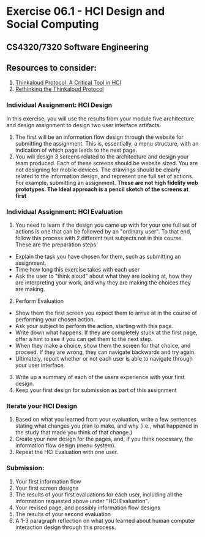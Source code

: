 # Exercise 06.1 - HCI Design and Social Computing
## CS4320/7320 Software Engineering

## Resources to consider: 
1. [Thinkaloud Protocol: A Critical Tool in HCI](https://www.nngroup.com/articles/thinking-aloud-the-1-usability-tool/)
2. [Rethinking the Thinkaloud Protocol](./rethinking-thinkaloud.pdf)

### Individual Assignment: HCI Design
In this exercise, you will use the results from your module five architecture and design assignment to design two user interface artifacts. 
1. The first will be an information flow design through the website for submitting the assignment. This is, essentially, a menu structure, with an indication of which page leads to the next page. 
2. You will design 3 screens related to the architecture and design your team produced. Each of these screens should be website sized. You are not designing for mobile devices. The drawings should be clearly related to the information design, and represent one full set of actions. For example, submitting an assignment. **These are not high fidelity web prototypes. The Ideal approach is a pencil sketch of the screens at first**

### Individual Assignment: HCI Evaluation
1. You need to learn if the design you came up with for your one full set of actions is one that can be followed by an "ordinary user". To that end, follow this process with 2 different test subjects not in this course. These are the preparation steps:  
 - Explain the task you have chosen for them, such as submitting an assignment. 
 - Time how long this exercise takes with each user
 - Ask the user to "think aloud" about what they are looking at, how they are interpreting your work, and why they are making the choices they are making. 
2. Perform Evaluation
 - Show them the first screen you expect them to arrive at in the course of performing your chosen action. 
 - Ask your subject to perform the action, starting with this page. 
 - Write down what happens. If they are completely stuck at the first page, offer a hint to see if you can get them to the next step. 
 - When they make a choice, show them the screen for that choice, and proceed. If they are wrong, they can navigate backwards and try again. 
 - Ultimately, report whether or not each user is able to navigate through your user interface. 
3. Write up a summary of each of the users experience with your first design. 
4. Keep your first design for submission as part of this assignment

### Iterate your HCI Design
1. Based on what you learned from your evaluation, write a few sentences stating what changes you plan to make, and why (i.e., what happened in the study that made you think of that change.)
2. Create your new design for the pages, and, if you think necessary, the information flow design (menu system). 
3. Repeat the HCI Evaluation with one user. 

### Submission: 
1. Your first information flow
2. Your first screen designs
3. The results of your first evaluations for each user, including all the information requested above under "HCI Evaluation". 
4. Your revised page, and possibly information flow designs
5. The results of your second evaluation
6. A 1-3 paragraph reflection on what you learned about human computer interaction design through this process. 
